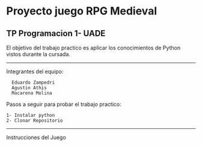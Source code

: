 # Proyecto juego RPG Medieval

TP Programacion 1- UADE
--------------------------------------------------------------------------------------

El objetivo del trabajo practico es aplicar los conocimientos de Python vistos durante la cursada.


--------------------------------------------------------------------------------------
Integrantes del equipo:

      Eduardo Zampedri
      Agustin Athis
      Macarena Molina

Pasos a seguir para probar el trabajo practico:

    1- Instalar python
    2- Clonar Repositorio

--------------------------------------------------------------------------------------
Instrucciones del Juego
